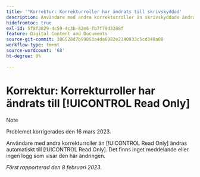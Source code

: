 ```yaml
---
title: '"Korrektur: Korrekturroller har ändrats till skrivskyddad'
description: Användare med andra korrekturroller än skrivskyddade ändras automatiskt till skrivskyddade. Det finns inget meddelande eller ingen logg som visar den här ändringen.
hidefromtoc: true
exl-id: 5f8f3829-4c59-4c3b-82e6-fb7f79d3288f
feature: Digital Content and Documents
source-git-commit: 386528d7b99053a4da6982e2140933c5cd348a08
workflow-type: tm+mt
source-wordcount: '68'
ht-degree: 0%

---
```


# Korrektur: Korrekturroller har ändrats till [!UICONTROL Read Only]

>[!NOTE]
>
>Problemet korrigerades den 16 mars 2023.

Användare med andra korrekturroller än [!UICONTROL Read Only] ändras automatiskt till [!UICONTROL Read Only]. Det finns inget meddelande eller ingen logg som visar den här ändringen.

_Först rapporterad den 8 februari 2023._
